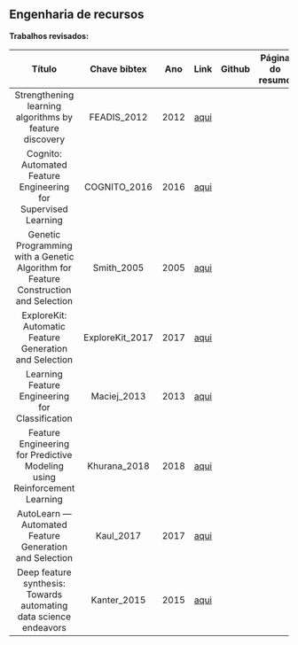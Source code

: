 ## Engenharia de recursos

**Trabalhos revisados:**


| Título | Chave bibtex | Ano | Link | Github | Página do resumo |
|:------:|:-------:|:---:|:----:|:----------------:|:----------------:|
|Strengthening learning algorithms by feature discovery|FEADIS_2012|2012|[aqui](https://www.sciencedirect.com/science/article/pii/S0020025511006244)|||
|Cognito: Automated Feature Engineering for Supervised Learning|COGNITO_2016|2016|[aqui](https://ieeexplore.ieee.org/document/7836821)|||
|Genetic Programming with a Genetic Algorithm for Feature Construction and Selection|Smith_2005|2005|[aqui](https://link.springer.com/article/10.1007/s10710-005-2988-7)|||
|ExploreKit: Automatic Feature Generation and Selection|ExploreKit_2017|2017|[aqui](https://ieeexplore.ieee.org/document/7837936)|||
|Learning Feature Engineering for Classification|Maciej_2013|2013|[aqui](https://www.ijcai.org/proceedings/2017/352)|||
|Feature Engineering for Predictive Modeling using Reinforcement Learning|Khurana_2018|2018|[aqui](https://arxiv.org/abs/1709.07150#:~:text=Feature%20Engineering%20for%20Predictive%20Modeling%20using%20Reinforcement%20Learning,-Udayan%20Khurana%2C%20Horst&text=Feature%20engineering%20is%20a%20crucial,error%20for%20a%20given%20target.)|||
|AutoLearn — Automated Feature Generation and Selection|Kaul_2017|2017|[aqui](https://ieeexplore.ieee.org/document/8215494)|||
|Deep feature synthesis: Towards automating data science endeavors|Kanter_2015|2015|[aqui](https://ieeexplore.ieee.org/document/7344858)|||
